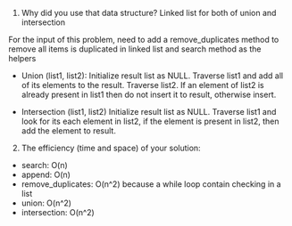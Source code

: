1. Why did you use that data structure?
Linked list for both of union and intersection 

For the input of this problem, need to add a remove_duplicates method to remove all items is duplicated in linked list 
and search method as the helpers 

- Union (list1, list2):
Initialize result list as NULL. Traverse list1 and add all of its elements to the result.
Traverse list2. If an element of list2 is already present in list1 then do not insert it to result, 
otherwise insert.

- Intersection (list1, list2)
Initialize result list as NULL. 
Traverse list1 and look for its each element in list2, if the element is present in list2, 
then add the element to result.

2. The efficiency (time and space) of your solution:
- search: O(n)
- append: O(n)
- remove_duplicates: O(n^2) because a while loop contain checking in a list 
- union: O(n^2)
- intersection: O(n^2)
